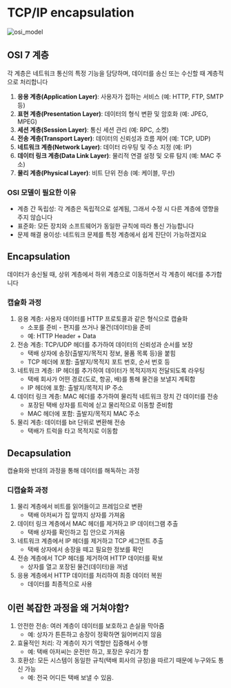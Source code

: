 # TCP/IP encapsulation

![osi_model](https://github.com/user-attachments/assets/9bc2156a-b349-4ef7-974e-30804f9c460e)

## **OSI 7 계층**

각 계층은 네트워크 통신의 특정 기능을 담당하며, 데이터를 송신 또는 수신할 때 계층적으로 처리합니다

1. **응용 계층(Application Layer)**: 사용자가 접하는 서비스 (예: HTTP, FTP, SMTP 등)
2. **표현 계층(Presentation Layer)**: 데이터의 형식 변환 및 암호화 (예: JPEG, MPEG)
3. **세션 계층(Session Layer)**: 통신 세션 관리 (예: RPC, 소켓)
4. **전송 계층(Transport Layer)**: 데이터의 신뢰성과 흐름 제어 (예: TCP, UDP)
5. **네트워크 계층(Network Layer)**: 데이터 라우팅 및 주소 지정 (예: IP)
6. **데이터 링크 계층(Data Link Layer)**: 물리적 연결 설정 및 오류 탐지 (예: MAC 주소)
7. **물리 계층(Physical Layer)**: 비트 단위 전송 (예: 케이블, 무선)

### **OSI 모델이 필요한 이유**

- 계층 간 독립성: 각 계층은 독립적으로 설계됨, 그래서 수정 시 다른 계층에 영향을 주지 않습니다
- 표준화: 모든 장치와 소프트웨어가 동일한 규칙에 따라 통신 가능합니다
- 문제 해결 용이성: 네트워크 문제를 특정 계층에서 쉽게 진단이 가능하겠지요

## **Encapsulation**

데이터가 송신될 때, 상위 계층에서 하위 계층으로 이동하면서 각 계층이 헤더를 추가합니다

### **캡슐화 과정**

1. 응용 계층: 사용자 데이터를 HTTP 프로토콜과 같은 형식으로 캡슐화
    - 소포를 준비 - 편지를 쓰거나 물건(데이터)을 준비
    - 예: HTTP Header + Data
2. 전송 계층: TCP/UDP 헤더를 추가하여 데이터의 신뢰성과 순서를 보장
    - 택배 상자에 송장(출발지/목적지 정보, 물품 목록 등)을 붙힘
    - TCP 헤더에 포함: 출발지/목적지 포트 번호, 순서 번호 등
3. 네트워크 계층: IP 헤더를 추가하여 데이터가 목적지까지 전달되도록 라우팅
    - 택배 회사가 어떤 경로(도로, 항공, 배)를 통해 물건을 보낼지 계획함
    - IP 헤더에 포함: 출발지/목적지 IP 주소
4. 데이터 링크 계층: MAC 헤더를 추가하여 물리적 네트워크 장치 간 데이터를 전송
    - 포장된 택배 상자를 트럭에 싣고 물리적으로 이동할 준비함
    - MAC 헤더에 포함: 출발지/목적지 MAC 주소
5. 물리 계층: 데이터를 bit 단위로 변환해 전송
    - 택배가 트럭을 타고 목적지로 이동함

## **Decapsulation**

캡슐화와 반대의 과정을 통해 데이터를 해독하는 과정

### **디캡슐화 과정**

1. 물리 계층에서 비트를 읽어들이고 프레임으로 변환
    - 택배 아저씨가 집 앞까지 상자를 가져옴
2. 데이터 링크 계층에서 MAC 헤더를 제거하고 IP 데이터그램 추출
    - 택배 상자를 확인하고 집 안으로 가져옴
3. 네트워크 계층에서 IP 헤더를 제거하고 TCP 세그먼트 추출
    - 택배 상자에서 송장을 떼고 필요한 정보를 확인
4. 전송 계층에서 TCP 헤더를 제거하여 HTTP 데이터를 확보
    - 상자를 열고 포장된 물건(데이터)을 꺼냄
5. 응용 계층에서 HTTP 데이터를 처리하여 최종 데이터 복원
    - 데이터를 최종적으로 사용

## **이런 복잡한 과정을 왜 거쳐야함?**

1. 안전한 전송: 여러 계층이 데이터를 보호하고 손실을 막아줌
    - 예: 상자가 튼튼하고 송장이 정확하면 잃어버리지 않음
2. 효율적인 처리: 각 계층이 자기 역할만 집중해서 수행
    - 예: 택배 아저씨는 운전만 하고, 포장은 우리가 함
3. 호환성: 모든 시스템이 동일한 규칙(택배 회사의 규정)을 따르기 때문에 누구와도 통신 가능
    - 예: 전국 어디든 택배 보낼 수 있음.